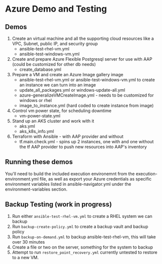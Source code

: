 # Azure Demo and Testing 

## Demos
1) Create an virtual machine and all the supporting cloud resources like a VPC, Subnet, public IP, and security group 
    - ansible-test-rhel-vm.yml
    - ansible-test-windows-vm.yml
2) Create and prepare Azure Flexible Postgresql server for use with AAP (could be customized for other db needs)
    - create_database.yml 
3) Prepare a VM and create an Azure Image gallery image 
    - ansible-test-rhel-vm.yml or ansible-test-windows-vm.yml to create an instance we can turn into an image
    - update_all_packages.yml or windows-update-all.yml
    - azure-generalizeVMCreateImage.yml - needs to be customized for windows or rhel
    - image_to_instance.yml (hard coded to create instance from image)
4) Control vm power state, for scheduling downtime 
    - vm-power-state.yml 
5) Stand up an AKS cluster and work with it 
    - aks.yml
    - aks_k8s_info.yml 
6) Terraform with Ansible - with AAP provider and without
    - tf.main.check.yml - spins up 2 instances, one with and one without the tf AAP provider to push new resources into AAP's inventory

## Running these demos 
You'll need to build the included execution environemnt from the execution-environment.yml file, as well as export your Azure credentials as specific environment variables listed in ansible-navigator.yml under the environment-variables section.

## Backup Testing (work in progress)
1. Run either `ansible-test-rhel-vm.yml` to create a RHEL system we can backup 
2. Run `backup-create-policy.yml` to create a backup vault and backup policy
3. Run `backup-on-demand.yml` to backup ansible-test-rhel-vm, this will take over 30 minutes
4. Create a file or two on the server, something for the system to backup  
5. Attempt to run `restore_point_recovery.yml` currently untested to restore to a new VM.  
